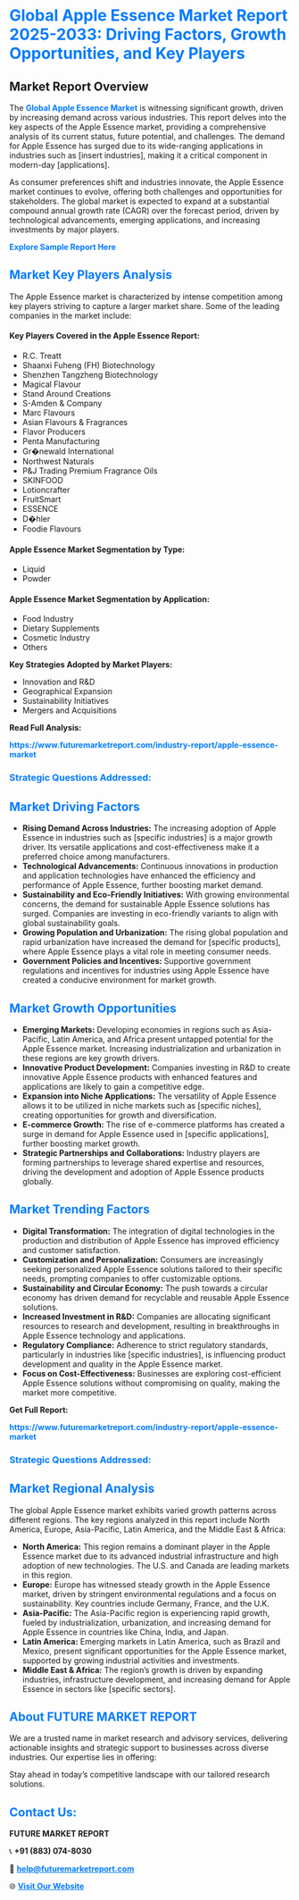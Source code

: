 <h1 style="color: #007BFF;">Global Apple Essence Market Report 2025-2033: Driving Factors, Growth Opportunities, and Key Players</h1>

<section id="overview">
<h2>Market Report Overview</h2>
<p>The <a href="https://www.futuremarketreport.com/industry-report/apple-essence-market" style="color: #007BFF; text-decoration: none;"><strong>Global Apple Essence Market</strong></a> is witnessing significant growth, driven by increasing demand across various industries. This report delves into the key aspects of the Apple Essence market, providing a comprehensive analysis of its current status, future potential, and challenges. The demand for Apple Essence has surged due to its wide-ranging applications in industries such as [insert industries], making it a critical component in modern-day [applications].</p>
<p>As consumer preferences shift and industries innovate, the Apple Essence market continues to evolve, offering both challenges and opportunities for stakeholders. The global market is expected to expand at a substantial compound annual growth rate (CAGR) over the forecast period, driven by technological advancements, emerging applications, and increasing investments by major players.</p>
</section>

<section id="overview">
<p><a href="https://www.futuremarketreport.com/request-sample/reportId=48671" style="color: #007BFF; text-decoration: none;"><strong>Explore Sample Report Here</strong></a></p>
</section>

<section id="key-players">
<h2 style="color: #007BFF;">Market Key Players Analysis</h2>
<p>The Apple Essence market is characterized by intense competition among key players striving to capture a larger market share. Some of the leading companies in the market include:</p>
<h4>Key Players Covered in the Apple Essence Report:</h4>
<ul><li>R.C. Treatt</li><li>Shaanxi Fuheng (FH) Biotechnology</li><li>Shenzhen Tangzheng Biotechnology</li><li>Magical Flavour</li><li>Stand Around Creations</li><li>S-Amden &amp; Company</li><li>Marc Flavours</li><li>Asian Flavours &amp; Fragrances</li><li>Flavor Producers</li><li>Penta Manufacturing</li><li>Gr�newald International</li><li>Northwest Naturals</li><li>P&amp;J Trading Premium Fragrance Oils</li><li>SKINFOOD</li><li>Lotioncrafter</li><li>FruitSmart</li><li>ESSENCE</li><li>D�hler</li><li>Foodie Flavours</li></ul>
<h4>Apple Essence Market Segmentation by Type:</h4>
<ul><li>Liquid</li><li>Powder</li></ul>

<h4>Apple Essence Market Segmentation by Application:</h4>
<ul><li>Food Industry</li><li>Dietary Supplements</li><li>Cosmetic Industry</li><li>Others</li></ul>
<p><strong>Key Strategies Adopted by Market Players:</strong></p>
<ul>
<li>Innovation and R&D</li>
<li>Geographical Expansion</li>
<li>Sustainability Initiatives</li>
<li>Mergers and Acquisitions</li>
</ul>
</section>

<section>
<p><strong>Read Full Analysis: </strong></p><a href="https://www.futuremarketreport.com/industry-report/apple-essence-market" style="color: #007BFF; text-decoration: none;"><strong>https://www.futuremarketreport.com/industry-report/apple-essence-market</strong></a>
<h3 style="color: #007BFF;">Strategic Questions Addressed:</h3>
</section>

<section id="driving-factors">
<h2 style="color: #007BFF;">Market Driving Factors</h2>
<ul>
<li><strong>Rising Demand Across Industries:</strong> The increasing adoption of Apple Essence in industries such as [specific industries] is a major growth driver. Its versatile applications and cost-effectiveness make it a preferred choice among manufacturers.</li>
<li><strong>Technological Advancements:</strong> Continuous innovations in production and application technologies have enhanced the efficiency and performance of Apple Essence, further boosting market demand.</li>
<li><strong>Sustainability and Eco-Friendly Initiatives:</strong> With growing environmental concerns, the demand for sustainable Apple Essence solutions has surged. Companies are investing in eco-friendly variants to align with global sustainability goals.</li>
<li><strong>Growing Population and Urbanization:</strong> The rising global population and rapid urbanization have increased the demand for [specific products], where Apple Essence plays a vital role in meeting consumer needs.</li>
<li><strong>Government Policies and Incentives:</strong> Supportive government regulations and incentives for industries using Apple Essence have created a conducive environment for market growth.</li>
</ul>
</section>

<section id="growth-opportunities">
<h2 style="color: #007BFF;">Market Growth Opportunities</h2>
<ul>
<li><strong>Emerging Markets:</strong> Developing economies in regions such as Asia-Pacific, Latin America, and Africa present untapped potential for the Apple Essence market. Increasing industrialization and urbanization in these regions are key growth drivers.</li>
<li><strong>Innovative Product Development:</strong> Companies investing in R&D to create innovative Apple Essence products with enhanced features and applications are likely to gain a competitive edge.</li>
<li><strong>Expansion into Niche Applications:</strong> The versatility of Apple Essence allows it to be utilized in niche markets such as [specific niches], creating opportunities for growth and diversification.</li>
<li><strong>E-commerce Growth:</strong> The rise of e-commerce platforms has created a surge in demand for Apple Essence used in [specific applications], further boosting market growth.</li>
<li><strong>Strategic Partnerships and Collaborations:</strong> Industry players are forming partnerships to leverage shared expertise and resources, driving the development and adoption of Apple Essence products globally.</li>
</ul>
</section>

<section id="trending-factors">
<h2 style="color: #007BFF;">Market Trending Factors</h2>
<ul>
<li><strong>Digital Transformation:</strong> The integration of digital technologies in the production and distribution of Apple Essence has improved efficiency and customer satisfaction.</li>
<li><strong>Customization and Personalization:</strong> Consumers are increasingly seeking personalized Apple Essence solutions tailored to their specific needs, prompting companies to offer customizable options.</li>
<li><strong>Sustainability and Circular Economy:</strong> The push towards a circular economy has driven demand for recyclable and reusable Apple Essence solutions.</li>
<li><strong>Increased Investment in R&D:</strong> Companies are allocating significant resources to research and development, resulting in breakthroughs in Apple Essence technology and applications.</li>
<li><strong>Regulatory Compliance:</strong> Adherence to strict regulatory standards, particularly in industries like [specific industries], is influencing product development and quality in the Apple Essence market.</li>
<li><strong>Focus on Cost-Effectiveness:</strong> Businesses are exploring cost-efficient Apple Essence solutions without compromising on quality, making the market more competitive.</li>
</ul>
</section>

<section>
<p><strong>Get Full Report: </strong></p><a href="https://www.futuremarketreport.com/industry-report/apple-essence-market" style="color: #007BFF; text-decoration: none;"><strong>https://www.futuremarketreport.com/industry-report/apple-essence-market</strong></a>
<h3 style="color: #007BFF;">Strategic Questions Addressed:</h3>
</section>


<section id="regional-analysis">
<h2 style="color: #007BFF;">Market Regional Analysis</h2>
<p>The global Apple Essence market exhibits varied growth patterns across different regions. The key regions analyzed in this report include North America, Europe, Asia-Pacific, Latin America, and the Middle East & Africa:</p>
<ul>
<li><strong>North America:</strong> This region remains a dominant player in the Apple Essence market due to its advanced industrial infrastructure and high adoption of new technologies. The U.S. and Canada are leading markets in this region.</li>
<li><strong>Europe:</strong> Europe has witnessed steady growth in the Apple Essence market, driven by stringent environmental regulations and a focus on sustainability. Key countries include Germany, France, and the U.K.</li>
<li><strong>Asia-Pacific:</strong> The Asia-Pacific region is experiencing rapid growth, fueled by industrialization, urbanization, and increasing demand for Apple Essence in countries like China, India, and Japan.</li>
<li><strong>Latin America:</strong> Emerging markets in Latin America, such as Brazil and Mexico, present significant opportunities for the Apple Essence market, supported by growing industrial activities and investments.</li>
<li><strong>Middle East & Africa:</strong> The region’s growth is driven by expanding industries, infrastructure development, and increasing demand for Apple Essence in sectors like [specific sectors].</li>
</ul>
</section>

<footer>
<h2 style="color: #007BFF;">About FUTURE MARKET REPORT</h2>
<p>We are a trusted name in market research and advisory services, delivering actionable insights and strategic support to businesses across diverse industries. Our expertise lies in offering:</p>

<p>Stay ahead in today’s competitive landscape with our tailored research solutions.</p>

<h2 style="color: #007BFF;">Contact Us:</h2>
<p><strong>FUTURE MARKET REPORT</strong></p>
<p>📞 <strong>+91 (883) 074-8030</strong></p>
<p>📧 <strong><a href="mailto:help@futuremarketreport.com" style="color: #007BFF;">help@futuremarketreport.com</a></strong></p>
<p>🌐 <strong><a href="https://www.futuremarketreport.com/" style="color: #007BFF;">Visit Our Website</a></strong></p>
</footer>